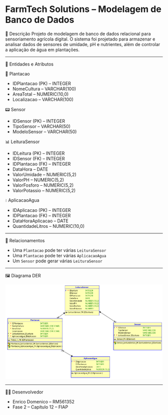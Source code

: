 # FarmTech Solutions – Modelagem de Banco de Dados

 📘 Descrição
Projeto de modelagem de banco de dados relacional para sensoriamento agrícola digital. O sistema foi projetado para armazenar e analisar dados de sensores de umidade, pH e nutrientes, além de controlar a aplicação de água em plantações.

---

 🧱 Entidades e Atributos

 🌾 Plantacao
- IDPlantacao (PK) – INTEGER
- NomeCultura – VARCHAR(100)
- AreaTotal – NUMERIC(10,0)
- Localizacao – VARCHAR(100)

 📟 Sensor
- IDSensor (PK) – INTEGER
- TipoSensor – VARCHAR(50)
- ModeloSensor – VARCHAR(50)

 📊 LeituraSensor
- IDLeitura (PK) – INTEGER
- IDSensor (FK) – INTEGER
- IDPlantacao (FK) – INTEGER
- DataHora – DATE
- ValorUmidade – NUMERIC(5,2)
- ValorPH – NUMERIC(5,2)
- ValorFosforo – NUMERIC(5,2)
- ValorPotassio – NUMERIC(5,2)

 💧 AplicacaoAgua
- IDAplicacao (PK) – INTEGER
- IDPlantacao (FK) – INTEGER
- DataHoraAplicacao – DATE
- QuantidadeLitros – NUMERIC(10,0)

---

 🔗 Relacionamentos

- Uma `Plantacao` pode ter várias `LeituraSensor`
- Uma `Plantacao` pode ter várias `AplicacaoAgua`
- Um `Sensor` pode gerar várias `LeituraSensor`

---

🖼️ Diagrama DER

![DER](der_farmtech.png)

---

  👨‍💻 Desenvolvedor

- Enrico Domenico – RM561352  
- Fase 2 – Capítulo 12 – FIAP
